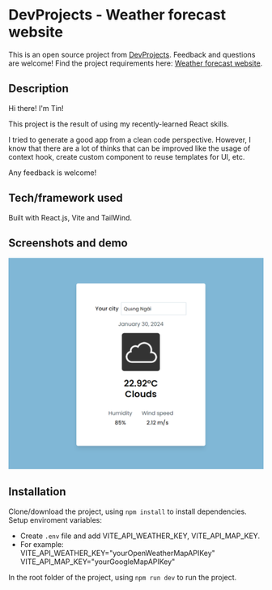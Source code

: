 # DevProjects - Weather forecast website

This is an open source project from [DevProjects](http://www.codementor.io/projects). Feedback and questions are welcome!
Find the project requirements here: [Weather forecast website](https://www.codementor.io/projects/web/weather-forecast-website-atx32lz7zb).

## Description

Hi there! I'm Tin!

This project is the result of using my recently-learned React skills.

I tried to generate a good app from a clean code perspective. However, I know that there are a lot of thinks that can be improved like the usage of context hook, create custom component to reuse templates for UI, etc.

Any feedback is welcome!

## Tech/framework used

Built with React.js, Vite and TailWind.

## Screenshots and demo

![](./src/assets/Screenshot%202024-01-30%20171503.png)

## Installation

Clone/download the project, using `npm install` to install dependencies. Setup enviroment variables:    
- Create `.env` file and add VITE_API_WEATHER_KEY, VITE_API_MAP_KEY. 
- For example:  
VITE_API_WEATHER_KEY="yourOpenWeatherMapAPIKey"
VITE_API_MAP_KEY="yourGoogleMapAPIKey"

In the root folder of the project, using `npm run dev` to run the project.  
